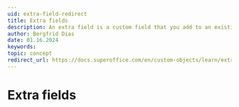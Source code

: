 ```yaml
---
uid: extra-field-redirect
title: Extra fields
description: An extra field is a custom field that you add to an existing SuperOffice database table in Service.
author: Bergfrid Dias
date: 01.16.2024
keywords:
topic: concept
redirect_url: https://docs.superoffice.com/en/custom-objects/learn/extra-field.html
---
```


# Extra fields
